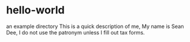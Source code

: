 # hello-world
an example directory
This is a quick description of me, My name is Sean Dee, I do not use the patronym unless I fill out tax forms. 
